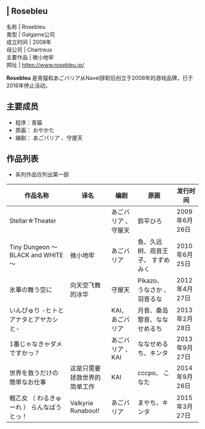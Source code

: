 |  Rosebleu  
---  
名称  |  Rosebleu   
类型  |  Galgame公司   
成立时间  |  2008年   
母公司  |  Chartreux   
主要作品  |  微小地牢   
网址  |  https://www.rosebleu.jp/   
  
**Rosebleu** 是青猫和あごバリア从Navel辞职后创立于2008年的游戏品牌，已于2016年停止活动。

##  主要成员

  * 程序：青猫 
  * 原画：  おやかた 
  * 编剧：  あごバリア  、守屋天 

##  作品列表

  * 系列作品仅列出第一部 

|  作品名称  |  译名  |  编剧  |  原画  |  发行时间   
---|---|---|---|---  
Stellar☆Theater  |  |  あごバリア  、守屋天  |  鈴平ひろ  |  2009年6月26日   
Tiny Dungeon ～BLACK and WHITE～  |  微小地牢  |  あごバリア  |  鱼、久远树、观音王子、  すずめみく  |  2010年6月25日   
氷華の舞う空に  |  向天空飞舞的冰华  |  守屋天  |  Pikazo、  うなさか  、  羽音るな  |  2012年4月27日   
いんぴゅり -ヒトとアナタとアヤカシと-  |  |  KAI、  あごバリア  |  月音、桑岛黎音、ななせめるち  |  2013年2月28日   
1番じゃなきゃダメですかっ？  |  |  あごバリア  、KAI  |  ななせめるち、キンタ  |  2013年9月27日   
世界を救うだけの簡単なお仕事  |  这是只需要拯救世界的简单工作  |  KAI  |  cccpo、  こなた  |  2014年9月26日   
戦乙女  （  わるきゅーれ  ）  らんなばうとっ！  |  Valkyrie Runabout!  |  あごバリア  |  まやち、キンタ  |  2015年3月27日   
  